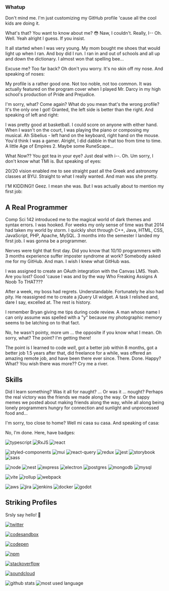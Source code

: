 ### Whatup

Don't mind me. I'm just customizing my GitHub profile 'cause all the cool kids are doing it.

What's that? You want to know about me? 😳 Naw, I couldn't. Really, I-- Oh. Well. Yeah alright I guess. If you insist.

It all started when I was very young. My mom bought me shoes that would light up when I ran. And boy did I run. I ran in and out of schools and all up and down the dictionary. I almost won that spelling bee...

Excuse me? Too far back? Oh don't you worry. It's no skin off my nose. And speaking of noses:

My profile is a rather good one. Not too noble, not too common. It was actually featured on the program cover when I played Mr. Darcy in my high school's production of Pride and Prejudice.

I'm sorry, what? Come again? What do you mean that's the wrong profile? It's the only one I got! Granted, the left side is better than the right. And speaking of left and right:

I was pretty good at basketball. I could score on anyone with either hand. When I wasn't on the court, I was playing the piano or composing my musical. Ah Sibelius - left hand on the keyboard, right hand on the mouse. You'd think I was a gamer. Alright, I did dabble in that too from time to time. A little Age of Empires 2. Maybe some RuneScape...

What Now?? You got tea in your eye? Just deal with i--. Oh. Um sorry, I don't know what TMI is. But speaking of eyes:

20/20 vision enabled me to see straight past all the Greek and astronomy classes at BYU. Straight to what I really wanted. And man was she pretty.

I'M KIDDING!! Geez. I mean she was. But I was actually about to mention my first job:

## A Real Programmer

Comp Sci 142 introduced me to the magical world of dark themes and syntax errors. I was hooked. For weeks my only sense of time was that 2014 had taken my world by storm. I quickly shot through C++, Java, HTML, CSS, JavaScript, PHP, Apache, MySQL. 3 months into the semester I landed my first job. I was gonna be a programmer.

Nerves were tight that first day. Did you know that 10/10 programmers with 3 months experience suffer imposter syndrome at work? Somebody asked me for my GitHub. And man. I wish I knew what GitHub was.

I was assigned to create an OAuth integration with the Canvas LMS. Yeah. Are you lost? Good 'cause I was and by the way Who Freaking Assigns A Noob To THAT???

After a week, my boss had regrets. Understandable. Fortunately he also had pity. He reassigned me to create a jQuery UI widget. A task I relished and, dare I say, excelled at. The rest is history.

I remember Bryan giving me tips during code review. A man whose name I can only assume was spelled with a "y" because my photographic memory seems to be latching on to that fact.

No, he wasn't pointy, more um ... the opposite if you know what I mean. Oh sorry, what? The point? I'm getting there!

The point is I learned to code _well_, got a better job within 8 months, got a better job 1.5 years after that, did freelance for a while, was offered an amazing remote job, and have been there ever since. There. Done. Happy? What? You wish there was more?? Cry me a river.

## Skills

Did I learn something? Was it all for naught? ... Or was it ... nought? Perhaps the real victory was the friends we made along the way. Or the sappy memes we posted about making friends along the way, while all along being lonely programmers hungry for connection and sunlight and unprocessed food and...

I'm sorry, too close to home? Well mi casa su casa. And speaking of casa:

No, I'm done. Here, have badges:

![typescript](https://img.shields.io/badge/TypeScript-007ACC?style=for-the-badge&logo=typescript&logoColor=white)
![RxJS](https://img.shields.io/badge/rxjs-%23B7178C.svg?style=for-the-badge&logo=reactivex&logoColor=white)
![react](https://img.shields.io/badge/React-20232A?style=for-the-badge&logo=react&logoColor=61DAFB)

![styled-components](https://img.shields.io/badge/styled--components-DB7093?style=for-the-badge&logo=styled-components&logoColor=white)
![mui](https://img.shields.io/badge/Material%20UI-007FFF?style=for-the-badge&logo=mui&logoColor=white)
![react-query](https://img.shields.io/badge/React_Query-FF4154?style=for-the-badge&logo=React_Query&logoColor=white)
![redux](https://img.shields.io/badge/Redux-593D88?style=for-the-badge&logo=redux&logoColor=white)
![jest](https://img.shields.io/badge/Jest-C21325?style=for-the-badge&logo=jest&logoColor=white)
![storybook](https://img.shields.io/badge/storybook-FF4785?style=for-the-badge&logo=storybook&logoColor=white)
![sass](https://img.shields.io/badge/Sass-CC6699?style=for-the-badge&logo=sass&logoColor=white)

![node](https://img.shields.io/badge/Node.js-339933?style=for-the-badge&logo=nodedotjs&logoColor=white)
![nest](https://img.shields.io/badge/nestjs-E0234E?style=for-the-badge&logo=nestjs&logoColor=white)
![express](https://img.shields.io/badge/Express.js-000000?style=for-the-badge&logo=express&logoColor=white)
![electron](https://img.shields.io/badge/Electron-2B2E3A?style=for-the-badge&logo=electron&logoColor=9FEAF9)
![postgres](https://img.shields.io/badge/PostgreSQL-316192?style=for-the-badge&logo=postgresql&logoColor=white)
![mongodb](https://img.shields.io/badge/MongoDB-4EA94B?style=for-the-badge&logo=mongodb&logoColor=white)
![mysql](https://img.shields.io/badge/MySQL-005C84?style=for-the-badge&logo=mysql&logoColor=white)

![vite](https://img.shields.io/badge/Vite-B73BFE?style=for-the-badge&logo=vite&logoColor=FFD62E)
![rollup](https://img.shields.io/badge/rollup%20js-EC4A3F?style=for-the-badge&logo=rollup.js&logoColor=white)
![webpack](https://img.shields.io/badge/Webpack-8DD6F9?style=for-the-badge&logo=Webpack&logoColor=white)

![aws](https://img.shields.io/badge/Amazon_AWS-FF9900?style=for-the-badge&logo=amazonaws&logoColor=white)
![jira](https://img.shields.io/badge/Jira-0052CC?style=for-the-badge&logo=Jira&logoColor=white)
![jenkins](https://img.shields.io/badge/Jenkins-D24939?style=for-the-badge&logo=Jenkins&logoColor=white)
![docker](https://img.shields.io/badge/Docker-2CA5E0?style=for-the-badge&logo=docker&logoColor=white)
![godot](https://img.shields.io/badge/Godot-478CBF?style=for-the-badge&logo=GodotEngine&logoColor=white)

## Striking Profiles

Srsly say hello! 👋

[![twitter](https://img.shields.io/badge/Twitter-1DA1F2?style=for-the-badge&logo=twitter&logoColor=white)](https://twitter.com/josh_claunch)

[![codesandbox](https://img.shields.io/badge/Codesandbox-000000?style=for-the-badge&logo=CodeSandbox&logoColor=white)](https://codesandbox.io/u/bowheart)

[![codepen](https://img.shields.io/badge/Codepen-000000?style=for-the-badge&logo=codepen&logoColor=white)](https://codepen.io/bowheart)

[![npm](https://img.shields.io/badge/npm-CB3837?style=for-the-badge&logo=npm&logoColor=white)](https://www.npmjs.com/~bowheart)

[![stackoverflow](https://img.shields.io/badge/Stack_Overflow-FE7A16?style=for-the-badge&logo=stack-overflow&logoColor=white)](https://stackoverflow.com/users/3984780/bowheart)

[![soundcloud](https://img.shields.io/badge/SoundCloud-FF3300?style=for-the-badge&logo=soundcloud&logoColor=white)](https://soundcloud.com/voyagenesis)

![github stats](https://github-readme-stats-git-masterrstaa-rickstaa.vercel.app/api?username=bowheart&theme=dracula)
![most used language](https://github-readme-stats.vercel.app/api/top-langs/?username=bowheart&layout=compact&theme=dracula)
